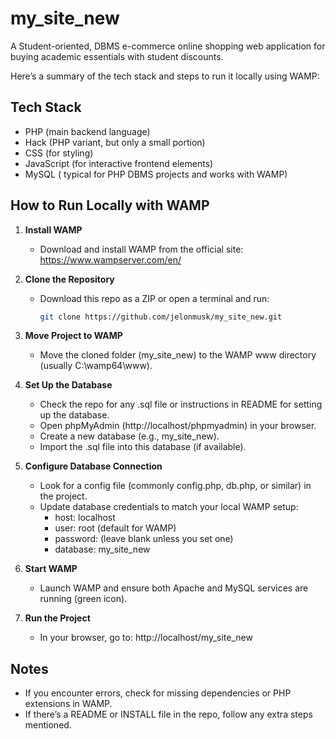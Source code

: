 # my_site_new
  A Student-oriented, DBMS e-commerce online shopping web application for buying academic essentials with student discounts.

Here’s a summary of the tech stack and steps to run it locally using WAMP:

## Tech Stack


- PHP (main backend language)
- Hack (PHP variant, but only a small portion)
- CSS (for styling)
- JavaScript (for interactive frontend elements)
- MySQL ( typical for PHP DBMS projects and works with WAMP)

## How to Run Locally with WAMP

1. **Install WAMP**
   - Download and install WAMP from the official site: https://www.wampserver.com/en/

2. **Clone the Repository**
   - Download this repo as a ZIP or open a terminal and run:
     ```bash
     git clone https://github.com/jelonmusk/my_site_new.git
     ```

3. **Move Project to WAMP**
   - Move the cloned folder (my_site_new) to the WAMP www directory (usually C:\wamp64\www).

4. **Set Up the Database**
   - Check the repo for any .sql file or instructions in README for setting up the database.
   - Open phpMyAdmin (http://localhost/phpmyadmin) in your browser.
   - Create a new database (e.g., my_site_new).
   - Import the .sql file into this database (if available).

5. **Configure Database Connection**
   - Look for a config file (commonly config.php, db.php, or similar) in the project.
   - Update database credentials to match your local WAMP setup:
     - host: localhost
     - user: root (default for WAMP)
     - password: (leave blank unless you set one)
     - database: my_site_new

6. **Start WAMP**
   - Launch WAMP and ensure both Apache and MySQL services are running (green icon).

7. **Run the Project**
   - In your browser, go to: http://localhost/my_site_new

## Notes

- If you encounter errors, check for missing dependencies or PHP extensions in WAMP.
- If there’s a README or INSTALL file in the repo, follow any extra steps mentioned.

